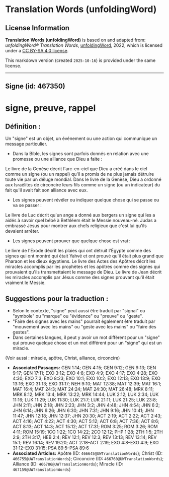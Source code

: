 # Translation Words (unfoldingWord)

## License Information

**Translation Words (unfoldingWord)** is based on and adapted from: _unfoldingWord® Translation Words_, [unfoldingWord](https://unfoldingword.org/utw), 2022, which is licensed under a [CC BY-SA 4.0 license](https://creativecommons.org/licenses/by-sa/4.0/legalcode.en).

This markdown version (created `2025-10-16`) is provided under the same license.



--------------------------------

## Signe (id: 467350)

signe, preuve, rappel
=====================

Définition :
------------

Un "signe" est un objet, un événement ou une action qui communique un message particulier.

* Dans la Bible, les signes sont parfois donnés en relation avec une promesse ou une alliance que Dieu a faite :

Le livre de la Genèse décrit l'arc\-en\-ciel que Dieu a créé dans le ciel comme un signe (ou un rappel) qu'il a promis de ne plus jamais détruire toute vie par un déluge mondial. Dans le livre de la Genèse, Dieu a ordonné aux Israélites de circoncire leurs fils comme un signe (ou un indicateur) du fait qu'il avait fait son alliance avec eux.

* Les signes peuvent révéler ou indiquer quelque chose qui se passe ou va se passer :

Le livre de Luc décrit qu'un ange a donné aux bergers un signe qui les a aidés à savoir quel bébé à Bethléem était le Messie nouveau\-né. Judas a embrassé Jésus pour montrer aux chefs religieux que c'est lui qu'ils devaient arrêter.

* Les signes peuvent prouver que quelque chose est vrai :

Le livre de l'Exode décrit les plaies qui ont détruit l'Égypte comme des signes qui ont montré qui était Yahvé et ont prouvé qu'il était plus grand que Pharaon et les dieux égyptiens. Le livre des Actes des Apôtres décrit les miracles accomplis par les prophètes et les apôtres comme des signes qui prouvaient qu'ils transmettaient le message de Dieu. Le livre de Jean décrit les miracles accomplis par Jésus comme des signes prouvant qu'il était vraiment le Messie.

Suggestions pour la traduction :
--------------------------------

* Selon le contexte, "signe" peut aussi être traduit par "signal" ou "symbole" ou "marque" ou "évidence" ou "preuve" ou "geste".
* "Faire des signes avec les mains" pourrait également être traduit par "mouvement avec les mains" ou "geste avec les mains" ou "faire des gestes".
* Dans certaines langues, il peut y avoir un mot différent pour un "signe" qui prouve quelque chose et un mot différent pour un "signe" qui est un miracle.

(Voir aussi : miracle, apôtre, Christ, alliance, circoncire)

* **Associated Passages:** GEN 1:14; GEN 4:15; GEN 9:12; GEN 9:13; GEN 9:17; GEN 17:11; EXO 3:12; EXO 4:8; EXO 4:9; EXO 4:17; EXO 4:28; EXO 4:30; EXO 7:3; EXO 8:23; EXO 10:1; EXO 10:2; EXO 12:13; EXO 13:9; EXO 13:16; EXO 31:13; EXO 31:17; NEH 9:10; MAT 12:38; MAT 12:39; MAT 16:1; MAT 16:4; MAT 24:3; MAT 24:24; MAT 24:30; MAT 26:48; MRK 8:11; MRK 8:12; MRK 13:4; MRK 13:22; MRK 14:44; LUK 2:12; LUK 2:34; LUK 11:16; LUK 11:29; LUK 11:30; LUK 21:7; LUK 21:11; LUK 21:25; LUK 23:8; JHN 2:11; JHN 2:18; JHN 2:23; JHN 3:2; JHN 4:48; JHN 4:54; JHN 6:2; JHN 6:14; JHN 6:26; JHN 6:30; JHN 7:31; JHN 9:16; JHN 10:41; JHN 11:47; JHN 12:18; JHN 12:37; JHN 20:30; ACT 2:19; ACT 2:22; ACT 2:43; ACT 4:16; ACT 4:22; ACT 4:30; ACT 5:12; ACT 6:8; ACT 7:36; ACT 8:6; ACT 8:13; ACT 14:3; ACT 15:12; ACT 17:31; ROM 3:25; ROM 3:26; ROM 4:11; ROM 15:19; 1CO 1:22; 1CO 14:22; 2CO 12:12; PHP 1:28; 2TH 1:5; 2TH 2:9; 2TH 3:17; HEB 2:4; REV 12:1; REV 12:3; REV 13:13; REV 13:14; REV 15:1; REV 16:14; REV 19:20; ACT 2:18–ACT 2:19; EXO 4:8–EXO 4:9; EXO 31:12–EXO 31:15; PSA 89:5–PSA 89:6
* **Associated Articles:** Apôtre (ID: `466645@UWTranslationWords`); Christ (ID: `466755@UWTranslationWords`); Circoncire (ID: `466760@UWTranslationWords`); Alliance (ID: `466786@UWTranslationWords`); Miracle (ID: `467159@UWTranslationWords`)


